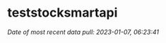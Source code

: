 
<!-- README.md is generated from README.Rmd. Please edit that file -->

# teststocksmartapi

*Date of most recent data pull: 2023-01-07, 06:23:41*
